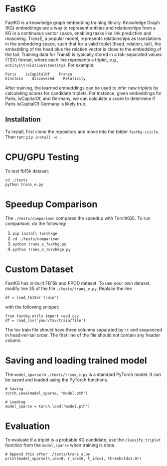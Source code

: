# FastKG
FastKG is a knowledge graph embedding training library. Knowledge Graph (KG) embeddings are a way to represent entities and relationships from a KG in a continuous vector space, enabling tasks like link prediction and reasoning. TransE, a popular model, represents relationships as translations in the embedding space, such that for a valid triplet (head, relation, tail), the embedding of the head plus the relation vector is close to the embedding of the tail. Training data for TransE is typically stored in a tab-separated values (TSV) format, where each line represents a triplet, e.g., `entity1\trelation1\tentity2`. For example:

    Paris    isCapitalOf    France
    Einstein    discovered    Relativity

After training, the learned embeddings can be used to infer new triplets by calculating scores for candidate triplets. For instance, given embeddings for Paris, isCapitalOf, and Germany, we can calculate a score to determine if Paris isCapitalOf Germany is likely true.

## Installation
    
To install, first clone the repository and move into the folder `fastkg-icicle`. Then run: `pip install -e .`

# CPU/GPU Testing
To test fb15k dataset:

    cd ./tests
    python trans_e.py

# Speedup Comparison
The `./tests/comparison` compares the speedup with TorchKGE. To run comparison, do the following:

1. `pip install torchkge`
2. `cd ./tests/comparison`
3. `python trans_e_fastkg.py`
4. `python trans_e_torchkge.py`

# Custom Dataset
FastKG has in-built FB15k and PPOD dataset. To use your own dataset, modify line 35 of the file `./tests/trans_e.py`. Replace the line
    
    df = load_fb15k('train')

with the following snippet:

    from fastkg.utils import read_csv
    df = read_csv('your/tsv/train/file')

The tsv train file should have three columns separated by `\t` and sequenced in head-rel-tail order. The first line of the file should not contain any header column.

# Saving and loading trained model

The `model_sparse` in `./tests/trans_e.py` is a standard PyTorch model. It can be saved and loaded using the PyTorch functions.

    # Saving
    torch.save(model_sparse, "model.pth")

    # Loading
    model_sparse = torch.load("model.pth")


# Evaluation

To evaluate if a triplet is a probable KG candidate, use the `classify_triplet` function from the `model_sparse` when training is done.

    # Append this after ./tests/trans_e.py
    print(model_sparse(h_idx=0, r_idx=0, t_idx=1, threshold=2.0))
